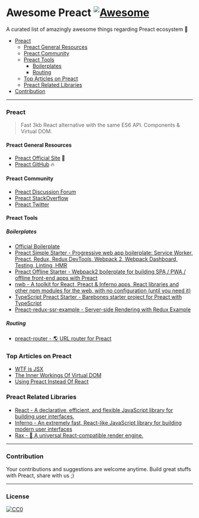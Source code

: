 # Awesome Preact [![Awesome](https://cdn.rawgit.com/sindresorhus/awesome/d7305f38d29fed78fa85652e3a63e154dd8e8829/media/badge.svg)](https://github.com/sindresorhus/awesome)
A curated list of amazingly awesome things regarding Preact ecosystem :star2:

- [Preact](#preact)
  - [Preact General Resources](#preact-general-resources)
  - [Preact Community](#preact-community)
  - [Preact Tools](#preact-tools)
    - [Boilerplates](#boilerplates)
    - [Routing](#routing)
  - [Top Articles on Preact](#top-articles-on-preact)
  - [Preact Related Libraries](#preact-related-libraries)
- [Contribution](#contribution)
  
  
---  
### Preact
> Fast 3kb React alternative with the same ES6 API. Components & Virtual DOM.

#### Preact General Resources
* [Preact Official Site](https://preactjs.com/) :rocket:
* [Preact GitHub](https://github.com/developit/preact) :fire:

#### Preact Community
* [Preact Discussion Forum](https://preact.slack.com)
* [Preact StackOverflow](https://stackoverflow.com/questions/tagged/preact)
* [Preact Twitter](https://twitter.com/preactjs)

#### Preact Tools

##### Boilerplates
* [Official Boilerplate](https://github.com/developit/preact-boilerplate)
* [Preact Simple Starter - Progressive web app boilerplate: Service Worker, Preact, Redux, Redux DevTools, Webpack 2, Webpack Dashboard, Testing, Linting, HMR ](https://github.com/ooade/PreactSimpleStarter)
* [Preact Offline Starter - Webpack2 boilerplate for building SPA / PWA / offline front-end apps with Preact](https://github.com/lukeed/preact-starter)
* [nwb - A toolkit for React, Preact & Inferno apps, React libraries and other npm modules for the web, with no configuration (until you need it)](https://github.com/insin/nwb)
* [TypeScript Preact Starter - Barebones starter project for Preact with TypeScript](https://github.com/nickytonline/ts-preact-starter)
* [Preact-redux-ssr-example - Server-side Rendering with Redux Example](https://github.com/csbun/preact-redux-ssr-example)

##### Routing
* [preact-router - :earth_americas: URL router for Preact](https://github.com/developit/preact-router)

### Top Articles on Preact
* [WTF is JSX](https://jasonformat.com/wtf-is-jsx/)
* [The Inner Workings Of Virtual DOM](https://medium.com/@rajaraodv/the-inner-workings-of-virtual-dom-666ee7ad47cf)
* [Using Preact Instead Of React](https://medium.com/@rajaraodv/using-preact-instead-of-react-70f40f53107c)

### Preact Related Libraries
* [React - A declarative, efficient, and flexible JavaScript library for building user interfaces.](https://github.com/facebook/react)
* [Inferno - An extremely fast, React-like JavaScript library for building modern user interfaces](https://github.com/infernojs/inferno)
* [Rax - :tophat: A universal React-compatible render engine.](https://github.com/alibaba/rax.)

---
### Contribution
Your contributions and suggestions are welcome anytime. Build great stuffs with Preact, share with us ;)

---
### License
[![CC0](http://i.creativecommons.org/p/zero/1.0/88x31.png)](http://creativecommons.org/publicdomain/zero/1.0/)

